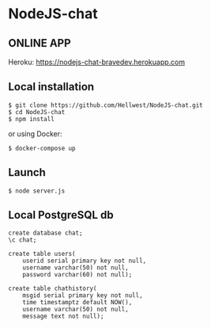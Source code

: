 # NodeJS-chat

## ONLINE APP

Heroku: https://nodejs-chat-bravedev.herokuapp.com

## Local installation

```
$ git clone https://github.com/Hellwest/NodeJS-chat.git
$ cd NodeJS-chat
$ npm install
```

or using Docker:

```
$ docker-compose up
```

## Launch

```
$ node server.js
```

## Local PostgreSQL db

```
create database chat;
\c chat;

create table users(
    userid serial primary key not null,
    username varchar(50) not null,
    password varchar(60) not null);

create table chathistory(
    msgid serial primary key not null,
    time timestamptz default NOW(),
    username varchar(50) not null,
    message text not null);
```

